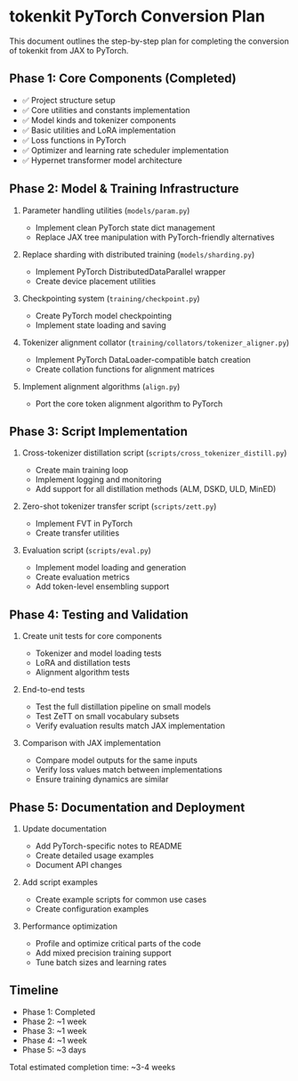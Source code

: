 # tokenkit PyTorch Conversion Plan

This document outlines the step-by-step plan for completing the conversion of tokenkit from JAX to PyTorch.

## Phase 1: Core Components (Completed)

- ✅ Project structure setup
- ✅ Core utilities and constants implementation
- ✅ Model kinds and tokenizer components
- ✅ Basic utilities and LoRA implementation
- ✅ Loss functions in PyTorch
- ✅ Optimizer and learning rate scheduler implementation
- ✅ Hypernet transformer model architecture

## Phase 2: Model & Training Infrastructure

1. Parameter handling utilities (`models/param.py`)
   - Implement clean PyTorch state dict management
   - Replace JAX tree manipulation with PyTorch-friendly alternatives

2. Replace sharding with distributed training (`models/sharding.py`)
   - Implement PyTorch DistributedDataParallel wrapper
   - Create device placement utilities

3. Checkpointing system (`training/checkpoint.py`)
   - Create PyTorch model checkpointing
   - Implement state loading and saving

4. Tokenizer alignment collator (`training/collators/tokenizer_aligner.py`)
   - Implement PyTorch DataLoader-compatible batch creation
   - Create collation functions for alignment matrices

5. Implement alignment algorithms (`align.py`)
   - Port the core token alignment algorithm to PyTorch

## Phase 3: Script Implementation

1. Cross-tokenizer distillation script (`scripts/cross_tokenizer_distill.py`)
   - Create main training loop
   - Implement logging and monitoring
   - Add support for all distillation methods (ALM, DSKD, ULD, MinED)

2. Zero-shot tokenizer transfer script (`scripts/zett.py`)
   - Implement FVT in PyTorch
   - Create transfer utilities

3. Evaluation script (`scripts/eval.py`)
   - Implement model loading and generation
   - Create evaluation metrics
   - Add token-level ensembling support

## Phase 4: Testing and Validation

1. Create unit tests for core components
   - Tokenizer and model loading tests
   - LoRA and distillation tests
   - Alignment algorithm tests

2. End-to-end tests
   - Test the full distillation pipeline on small models
   - Test ZeTT on small vocabulary subsets
   - Verify evaluation results match JAX implementation

3. Comparison with JAX implementation
   - Compare model outputs for the same inputs
   - Verify loss values match between implementations
   - Ensure training dynamics are similar

## Phase 5: Documentation and Deployment

1. Update documentation
   - Add PyTorch-specific notes to README
   - Create detailed usage examples
   - Document API changes

2. Add script examples
   - Create example scripts for common use cases
   - Create configuration examples

3. Performance optimization
   - Profile and optimize critical parts of the code
   - Add mixed precision training support
   - Tune batch sizes and learning rates

## Timeline

- Phase 1: Completed
- Phase 2: ~1 week
- Phase 3: ~1 week
- Phase 4: ~1 week
- Phase 5: ~3 days

Total estimated completion time: ~3-4 weeks